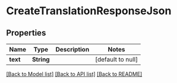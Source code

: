 # CreateTranslationResponseJson
## Properties

| Name | Type | Description | Notes |
|------------ | ------------- | ------------- | -------------|
| **text** | **String** |  | [default to null] |

[[Back to Model list]](../README.md#documentation-for-models) [[Back to API list]](../README.md#documentation-for-api-endpoints) [[Back to README]](../README.md)

